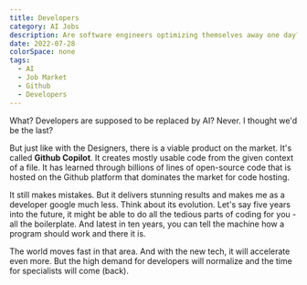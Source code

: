 ```yaml
---
title: Developers
category: AI Jobs
description: Are software engineers optimizing themselves away one day?
date: 2022-07-28
colorSpace: none
tags:
  - AI
  - Job Market
  - Github
  - Developers
---
```


What? Developers are supposed to be replaced by AI? Never. I thought we'd be the
last?

But just like with the Designers, there is a viable product on the market. It's
called **Github Copilot**. It creates mostly usable code from the given context
of a file. It has learned through billions of lines of open-source code that is
hosted on the Github platform that dominates the market for code hosting.

It still makes mistakes. But it delivers stunning results and makes me as a
developer google much less. Think about its evolution. Let's say five years into
the future, it might be able to do all the tedious parts of coding for you - all
the boilerplate. And latest in ten years, you can tell the machine how a program
should work and there it is.

The world moves fast in that area. And with the new tech, it will accelerate
even more. But the high demand for developers will normalize and the time for
specialists will come (back).
